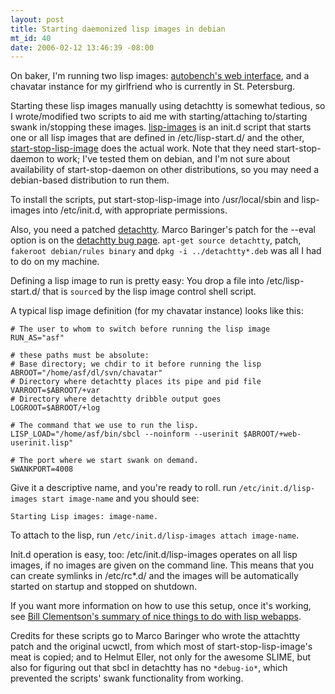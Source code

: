 ```yaml
--- 
layout: post
title: Starting daemonized lisp images in debian
mt_id: 40
date: 2006-02-12 13:46:39 -08:00
---
```

On baker, I'm running two lisp images: [autobench's web
interface](http://sbcl-test.boinkor.net/bench/), and a chavatar
instance for my girlfriend who is currently in St. Petersburg.

Starting these lisp images manually using detachtty is somewhat
tedious, so I wrote/modified two scripts to aid me with starting/attaching
to/starting swank in/stopping these
images. [lisp-images](http://boinkor.net/lisp/startup/lisp-images) is
an init.d script that starts one or all lisp images that are defined
in /etc/lisp-start.d/ and the other,
[start-stop-lisp-image](http://boinkor.net/lisp/startup/start-stop-lisp-image)
does the actual work. Note that they need start-stop-daemon to work;
I've tested them on debian, and I'm not sure about availability of
start-stop-daemon on other distributions, so you may need a debian-based
distribution to run them.

To install the scripts, put start-stop-lisp-image into /usr/local/sbin
and lisp-images into /etc/init.d, with appropriate permissions.

Also, you need a patched
[detachtty](http://www.cliki.net/detachtty). Marco Baringer's patch
for the --eval option is on the [detachtty bug
page](http://bugs.debian.org/cgi-bin/bugreport.cgi?bug=282640). `apt-get
source detachtty`, patch, `fakeroot debian/rules binary` and `dpkg -i
../detachtty*.deb` was all I had to do on my machine.

Defining a lisp image to run is pretty easy: You drop a file into
/etc/lisp-start.d/ that is `source`d by the lisp image control shell
script.

A typical lisp image definition (for my chavatar instance) looks like
this:

	# The user to whom to switch before running the lisp image
	RUN_AS="asf"
	
	# these paths must be absolute:
	# Base directory; we chdir to it before running the lisp
	ABROOT="/home/asf/dl/svn/chavatar"
	# Directory where detachtty places its pipe and pid file
	VARROOT=$ABROOT/+var
	# Directory where detachtty dribble output goes
	LOGROOT=$ABROOT/+log
	
	# The command that we use to run the lisp.
	LISP_LOAD="/home/asf/bin/sbcl --noinform --userinit $ABROOT/+web-userinit.lisp"
	
	# The port where we start swank on demand.
	SWANKPORT=4008

Give it a descriptive name, and you're ready to roll. run
`/etc/init.d/lisp-images start image-name` and you should see:

	Starting Lisp images: image-name.

To attach to the lisp, run `/etc/init.d/lisp-images attach image-name`.

Init.d operation is easy, too: /etc/init.d/lisp-images operates on all
lisp images, if no images are given on the command line. This means
that you can create symlinks in /etc/rc*.d/ and the images will be
automatically started on startup and stopped on shutdown.

If you want more information on how to use this setup, once it's
working, see [Bill Clementson's summary of nice things to do with lisp
webapps](http://bc.tech.coop/blog/050608.html).

Credits for these scripts go to Marco Baringer who wrote the attachtty
patch and the original ucwctl, from which most of
start-stop-lisp-image's meat is copied; and to Helmut Eller, not only
for the awesome SLIME, but also for figuring out that sbcl in
detachtty has no `*debug-io*`, which prevented the scripts' swank functionality
from working. 
